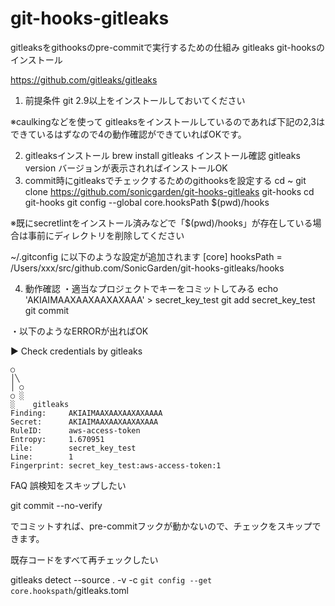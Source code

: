 # git-hooks-gitleaks

gitleaksをgithooksのpre-commitで実行するための仕組み
gitleaks git-hooksのインストール

https://github.com/gitleaks/gitleaks
1.  前提条件
git 2.9以上をインストールしておいてください

※caulkingなどを使って gitleaksをインストールしているのであれば下記の2,3はできているはずなので4の動作確認ができていればOKです。

2. gitleaksインストール
brew install gitleaks
インストール確認
gitleaks version
バージョンが表示されればインストールOK
3. commit時にgitleaksでチェックするためのgithooksを設定する
cd ~
git clone https://github.com/sonicgarden/git-hooks-gitleaks git-hooks
cd git-hooks
git config --global core.hooksPath $(pwd)/hooks

※既にsecretlintをインストール済みなどで「$(pwd)/hooks」が存在している場合は事前にディレクトリを削除してください

~/.gitconfig に以下のような設定が追加されます
[core]
   hooksPath = /Users/xxx/src/github.com/SonicGarden/git-hooks-gitleaks/hooks

4. 動作確認
・適当なプロジェクトでキーをコミットしてみる
echo 'AKIAIMAAXAAXAAXAXAAA' > secret_key_test
git add secret_key_test
git commit

・以下のようなERRORが出ればOK
    
▶ Check credentials by gitleaks
    
    ○
    │╲
    │ ○
    ○ ░
    ░    gitleaks    
    Finding:     AKIAIMAAXAAXAAXAXAAAA
    Secret:      AKIAIMAAXAAXAAXAXAAA
    RuleID:      aws-access-token
    Entropy:     1.670951
    File:        secret_key_test
    Line:        1
    Fingerprint: secret_key_test:aws-access-token:1


FAQ
誤検知をスキップしたい

git commit --no-verify

でコミットすれば、pre-commitフックが動かないので、チェックをスキップできます。

既存コードをすべて再チェックしたい

gitleaks detect --source . -v -c `git config --get core.hookspath`/gitleaks.toml

